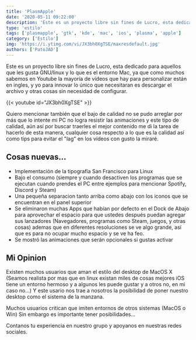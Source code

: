 ```yaml
---
title: 'PlasmApple'
date: '2020-05-11 09:22:00'
description: 'Este es un proyecto libre sin fines de Lucro, esta dedicado  para aquellos que les gusta GNU/linux y lo que es el entorno Mac'
type: 'estilo'
tags: ['plasmapple', 'gtk', 'kde', 'mac', 'ios', 'plasma', 'apple']
category: ['Estilo']
img: 'https://i.ytimg.com/vi/JX3bh0XgTSE/maxresdefault.jpg'
authors: ['PatoJAD']
---
```


Este es un proyecto libre sin fines de Lucro, esta dedicado para aquellos que les gusta GNU/linux y lo que es el entorno Mac, ya que como muchos sabemos en Youtube la mayoría de vídeos que hay para personalizar están en ingles, y yo para innovar lo único que necesitaran es descargar el archivo y otras cosas sin necesidad de configurar.

{{< youtube id="JX3bh0XgTSE" >}}

Quiero mencionar también que el bajo de calidad no se pudo arreglar por más que lo intente mi PC no logra resistir las animaciones y este tipo de calidad, aún así por buscar traerles el mejor contenido me di la tarea de hacerlo de esta manera, cualquier cosa respecto a lo que es la calidad así como tips para evitar el "lag" en los vídeos con gusto la miraré.

## Cosas nuevas...

-   Implementación de la tipografía San Francisco para Linux
-   Bajo el consumo (siempre y cuando desactiven los programas que se ejecutan cuando prendes el PC entre ejemplos para mencionar Spotify, Discord y Steam)
-   Una pequeña separacion tanto arriba como abajo con los iconos que se encuentran en el panel superior
-   Se eliminaron muchas Apps que habían por defecto en el Dock de Abajo para aprovechar el espacio para que ustedes después puedan agregar sus lanzadores (Navegadores, programas como Steam, juegos, y otras cosas) ademas que en diferentes resoluciones se ve algo grande, así que es para no ocupar mucho espacio y se ve ha feo.
-   Se mostró las animaciones que serán opcionales si gustas activar

## Mi Opinion

Existen muchos usuarios que aman el estilo del desktop de MacOS X (Seamos realista por mas que en linux existan miles de cosas mejores iOS tiene un entorno hermoso y a algunos les puede gustar y a otros no, en mi caso no...) Y este usario nos trae a nosotros la posibilidad de poner nuestro desktop como el sistema de la manzana.

Muchos usuarios critican que imiten entornos de otros sistemas (MacOS o Win) Sin embargo es importante tener posibilidades...

Contanos tu experiencia en nuestro grupo y apoyanos en nuestras redes sociales.
